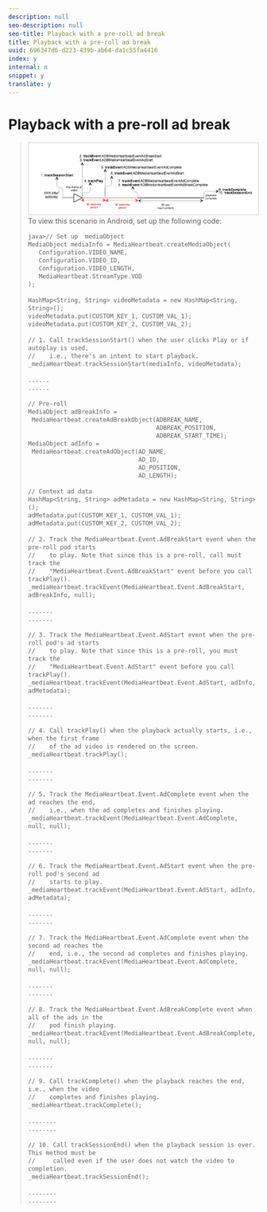 ```yaml
---
description: null
seo-description: null
seo-title: Playback with a pre-roll ad break
title: Playback with a pre-roll ad break
uuid: 696347d6-d223-439b-ab64-da1c55fa4416
index: y
internal: n
snippet: y
translate: y
---
```


# Playback with a pre-roll ad break


><a id="fig_49C7C3412C3B413EABE67C39260F6C40"></a> ![](graphics/preroll-regular-playback.png) 
>To view this scenario in Android, set up the following code:
>
>```
>java>// Set up  mediaObject 
>MediaObject mediaInfo = MediaHeartbeat.createMediaObject( 
>    Configuration.VIDEO_NAME,  
>    Configuration.VIDEO_ID,  
>    Configuration.VIDEO_LENGTH,  
>    MediaHeartbeat.StreamType.VOD 
>); 
> 
>HashMap<String, String> videoMetadata = new HashMap<String, String>(); 
>videoMetadata.put(CUSTOM_KEY_1, CUSTOM_VAL_1); 
>videoMetadata.put(CUSTOM_KEY_2, CUSTOM_VAL_2); 
> 
>// 1. Call trackSessionStart() when the user clicks Play or if autoplay is used,  
>//    i.e., there's an intent to start playback.  
>_mediaHeartbeat.trackSessionStart(mediaInfo, videoMetadata); 
> 
>...... 
>...... 
> 
>// Pre-roll 
>MediaObject adBreakInfo =  
>  MediaHeartbeat.createAdBreakObject(ADBREAK_NAME,  
>                                     ADBREAK_POSITION,  
>                                     ADBREAK_START_TIME); 
>MediaObject adInfo =  
>  MediaHeartbeat.createAdObject(AD_NAME,  
>                                AD_ID,  
>                                AD_POSITION,  
>                                AD_LENGTH); 
> 
>// Context ad data 
>HashMap<String, String> adMetadata = new HashMap<String, String>(); 
>adMetadata.put(CUSTOM_KEY_1, CUSTOM_VAL_1); 
>adMetadata.put(CUSTOM_KEY_2, CUSTOM_VAL_2); 
> 
>// 2. Track the MediaHeartbeat.Event.AdBreakStart event when the pre-roll pod starts  
>//    to play. Note that since this is a pre-roll, call must track the 
>//    "MediaHeartbeat.Event.AdBreakStart" event before you call trackPlay().  
>_mediaHeartbeat.trackEvent(MediaHeartbeat.Event.AdBreakStart, adBreakInfo, null); 
> 
>....... 
>....... 
> 
>// 3. Track the MediaHeartbeat.Event.AdStart event when the pre-roll pod's ad starts  
>//    to play. Note that since this is a pre-roll, you must track the  
>//    "MediaHeartbeat.Event.AdStart" event before you call trackPlay(). 
>_mediaHeartbeat.trackEvent(MediaHeartbeat.Event.AdStart, adInfo, adMetadata); 
> 
>....... 
>....... 
> 
>// 4. Call trackPlay() when the playback actually starts, i.e., when the first frame  
>//    of the ad video is rendered on the screen. 
>_mediaHeartbeat.trackPlay(); 
> 
>....... 
>....... 
> 
>// 5. Track the MediaHeartbeat.Event.AdComplete event when the ad reaches the end,  
>//    i.e., when the ad completes and finishes playing.  
>_mediaHeartbeat.trackEvent(MediaHeartbeat.Event.AdComplete, null, null); 
> 
>....... 
>....... 
> 
>// 6. Track the MediaHeartbeat.Event.AdStart event when the pre-roll pod's second ad  
>//    starts to play. 
>_mediaHeartbeat.trackEvent(MediaHeartbeat.Event.AdStart, adInfo, adMetadata); 
> 
>....... 
>....... 
> 
>// 7. Track the MediaHeartbeat.Event.AdComplete event when the second ad reaches the  
>//    end, i.e., the second ad completes and finishes playing. 
>_mediaHeartbeat.trackEvent(MediaHeartbeat.Event.AdComplete, null, null); 
> 
>....... 
>....... 
> 
>// 8. Track the MediaHeartbeat.Event.AdBreakComplete event when all of the ads in the  
>//    pod finish playing.  
>_mediaHeartbeat.trackEvent(MediaHeartbeat.Event.AdBreakComplete, null, null); 
> 
>....... 
>....... 
> 
>// 9. Call trackComplete() when the playback reaches the end, i.e., when the video 
>//    completes and finishes playing. 
>_mediaHeartbeat.trackComplete(); 
> 
>........ 
>........ 
> 
>// 10. Call trackSessionEnd() when the playback session is over. This method must be  
>//     called even if the user does not watch the video to completion.  
>_mediaHeartbeat.trackSessionEnd(); 
> 
>........ 
>........ 
>
>```

